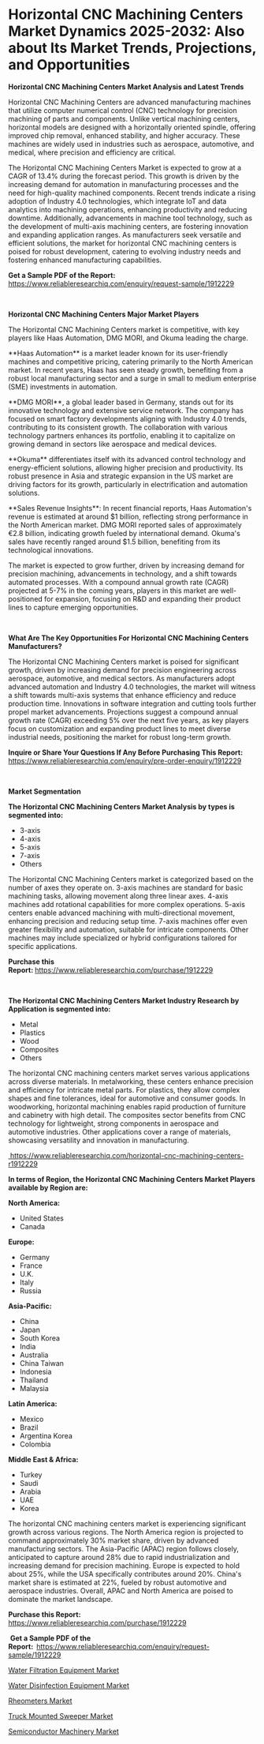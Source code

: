 <p><h1>Horizontal CNC Machining Centers Market Dynamics 2025-2032: Also about Its Market Trends, Projections, and Opportunities</h1></p><p><strong>Horizontal CNC Machining Centers Market Analysis and Latest Trends</strong></p>
<p><p>Horizontal CNC Machining Centers are advanced manufacturing machines that utilize computer numerical control (CNC) technology for precision machining of parts and components. Unlike vertical machining centers, horizontal models are designed with a horizontally oriented spindle, offering improved chip removal, enhanced stability, and higher accuracy. These machines are widely used in industries such as aerospace, automotive, and medical, where precision and efficiency are critical.</p><p>The Horizontal CNC Machining Centers Market is expected to grow at a CAGR of 13.4% during the forecast period. This growth is driven by the increasing demand for automation in manufacturing processes and the need for high-quality machined components. Recent trends indicate a rising adoption of Industry 4.0 technologies, which integrate IoT and data analytics into machining operations, enhancing productivity and reducing downtime. Additionally, advancements in machine tool technology, such as the development of multi-axis machining centers, are fostering innovation and expanding application ranges. As manufacturers seek versatile and efficient solutions, the market for horizontal CNC machining centers is poised for robust development, catering to evolving industry needs and fostering enhanced manufacturing capabilities.</p></p>
<p><strong>Get a Sample PDF of the Report:&nbsp;</strong> <a href="https://www.reliableresearchiq.com/enquiry/request-sample/1912229?utm_campaign=1087&utm_medium=2&utm_source=Github&utm_content=ia&utm_term=22022025&utm_id=horizontal-cnc-machining-centers">https://www.reliableresearchiq.com/enquiry/request-sample/1912229</a></p>
<p>&nbsp;</p>
<p><strong>Horizontal CNC Machining Centers Major Market Players</strong></p>
<p><p>The Horizontal CNC Machining Centers market is competitive, with key players like Haas Automation, DMG MORI, and Okuma leading the charge. </p><p>**Haas Automation** is a market leader known for its user-friendly machines and competitive pricing, catering primarily to the North American market. In recent years, Haas has seen steady growth, benefiting from a robust local manufacturing sector and a surge in small to medium enterprise (SME) investments in automation.</p><p>**DMG MORI**, a global leader based in Germany, stands out for its innovative technology and extensive service network. The company has focused on smart factory developments aligning with Industry 4.0 trends, contributing to its consistent growth. The collaboration with various technology partners enhances its portfolio, enabling it to capitalize on growing demand in sectors like aerospace and medical devices.</p><p>**Okuma** differentiates itself with its advanced control technology and energy-efficient solutions, allowing higher precision and productivity. Its robust presence in Asia and strategic expansion in the US market are driving factors for its growth, particularly in electrification and automation solutions.</p><p>**Sales Revenue Insights**: In recent financial reports, Haas Automation's revenue is estimated at around $1 billion, reflecting strong performance in the North American market. DMG MORI reported sales of approximately €2.8 billion, indicating growth fueled by international demand. Okuma's sales have recently ranged around $1.5 billion, benefiting from its technological innovations.</p><p>The market is expected to grow further, driven by increasing demand for precision machining, advancements in technology, and a shift towards automated processes. With a compound annual growth rate (CAGR) projected at 5-7% in the coming years, players in this market are well-positioned for expansion, focusing on R&D and expanding their product lines to capture emerging opportunities.</p></p>
<p>&nbsp;</p>
<p><strong>What Are The Key Opportunities For Horizontal CNC Machining Centers Manufacturers?</strong></p>
<p><p>The Horizontal CNC Machining Centers market is poised for significant growth, driven by increasing demand for precision engineering across aerospace, automotive, and medical sectors. As manufacturers adopt advanced automation and Industry 4.0 technologies, the market will witness a shift towards multi-axis systems that enhance efficiency and reduce production time. Innovations in software integration and cutting tools further propel market advancements. Projections suggest a compound annual growth rate (CAGR) exceeding 5% over the next five years, as key players focus on customization and expanding product lines to meet diverse industrial needs, positioning the market for robust long-term growth.</p></p>
<p><strong>Inquire or Share Your Questions If Any Before Purchasing This Report:</strong> <a href="https://www.reliableresearchiq.com/enquiry/pre-order-enquiry/1912229?utm_campaign=1087&utm_medium=2&utm_source=Github&utm_content=ia&utm_term=22022025&utm_id=horizontal-cnc-machining-centers">https://www.reliableresearchiq.com/enquiry/pre-order-enquiry/1912229</a></p>
<p>&nbsp;</p>
<p><strong>Market Segmentation</strong></p>
<p><strong>The Horizontal CNC Machining Centers Market Analysis by types is segmented into:</strong></p>
<p><ul><li>3-axis</li><li>4-axis</li><li>5-axis</li><li>7-axis</li><li>Others</li></ul></p>
<p><p>The Horizontal CNC Machining Centers market is categorized based on the number of axes they operate on. 3-axis machines are standard for basic machining tasks, allowing movement along three linear axes. 4-axis machines add rotational capabilities for more complex operations. 5-axis centers enable advanced machining with multi-directional movement, enhancing precision and reducing setup time. 7-axis machines offer even greater flexibility and automation, suitable for intricate components. Other machines may include specialized or hybrid configurations tailored for specific applications.</p></p>
<p><strong>Purchase this Report:&nbsp;</strong><a href="https://www.reliableresearchiq.com/purchase/1912229?utm_campaign=1087&utm_medium=2&utm_source=Github&utm_content=ia&utm_term=22022025&utm_id=horizontal-cnc-machining-centers">https://www.reliableresearchiq.com/purchase/1912229</a></p>
<p>&nbsp;</p>
<p><strong>The Horizontal CNC Machining Centers Market Industry Research by Application is segmented into:</strong></p>
<p><ul><li>Metal</li><li>Plastics</li><li>Wood</li><li>Composites</li><li>Others</li></ul></p>
<p><p>The horizontal CNC machining centers market serves various applications across diverse materials. In metalworking, these centers enhance precision and efficiency for intricate metal parts. For plastics, they allow complex shapes and fine tolerances, ideal for automotive and consumer goods. In woodworking, horizontal machining enables rapid production of furniture and cabinetry with high detail. The composites sector benefits from CNC technology for lightweight, strong components in aerospace and automotive industries. Other applications cover a range of materials, showcasing versatility and innovation in manufacturing.</p></p>
<p><a href="https://www.reliableresearchiq.com/horizontal-cnc-machining-centers-r1912229?utm_campaign=1087&utm_medium=2&utm_source=Github&utm_content=ia&utm_term=22022025&utm_id=horizontal-cnc-machining-centers">&nbsp;https://www.reliableresearchiq.com/horizontal-cnc-machining-centers-r1912229</a></p>
<p><strong>In terms of Region, the Horizontal CNC Machining Centers Market Players available by Region are:</strong></p>
<p>
    <p> <strong> North America: </strong>
        <ul>
            <li>United States</li>
            <li>Canada</li>
        </ul>
        </p> 
    <p> <strong> Europe: </strong>
        <ul>
            <li>Germany</li>
            <li>France</li>
            <li>U.K.</li>
            <li>Italy</li>
            <li>Russia</li>
        </ul>
        </p> 
    <p> <strong> Asia-Pacific: </strong>
        <ul>
            <li>China</li>
            <li>Japan</li>
            <li>South Korea</li>
            <li>India</li>
            <li>Australia</li>
            <li>China Taiwan</li>
            <li>Indonesia</li>
            <li>Thailand</li>
            <li>Malaysia</li>
        </ul>
        </p> 
    <p> <strong> Latin America: </strong>
        <ul>
            <li>Mexico</li>
            <li>Brazil</li>
            <li>Argentina Korea</li>
            <li>Colombia</li>
        </ul>
        </p> 
    <p> <strong> Middle East & Africa: </strong>
        <ul>
            <li>Turkey</li>
            <li>Saudi</li>
            <li>Arabia</li>
            <li>UAE</li>
            <li>Korea</li>
        </ul>
    </p>
    </p>
<p><p>The horizontal CNC machining centers market is experiencing significant growth across various regions. The North America region is projected to command approximately 30% market share, driven by advanced manufacturing sectors. The Asia-Pacific (APAC) region follows closely, anticipated to capture around 28% due to rapid industrialization and increasing demand for precision machining. Europe is expected to hold about 25%, while the USA specifically contributes around 20%. China's market share is estimated at 22%, fueled by robust automotive and aerospace industries. Overall, APAC and North America are poised to dominate the market landscape.</p></p>
<p><strong>Purchase this Report: </strong><a href="https://www.reliableresearchiq.com/purchase/1912229?utm_campaign=1087&utm_medium=2&utm_source=Github&utm_content=ia&utm_term=22022025&utm_id=horizontal-cnc-machining-centers">https://www.reliableresearchiq.com/purchase/1912229</a></p>
<p>&nbsp;<strong>Get a Sample PDF of the Report:&nbsp;&nbsp;</strong><a href="https://www.reliableresearchiq.com/enquiry/request-sample/1912229?utm_campaign=1087&utm_medium=2&utm_source=Github&utm_content=ia&utm_term=22022025&utm_id=horizontal-cnc-machining-centers">https://www.reliableresearchiq.com/enquiry/request-sample/1912229</a></p>
<p><strong></strong></p>
<p><p><a href="https://github.com/radolavrish/Market-Research-Report-List-1/blob/main/water-filtration-equipment-market.md?utm_campaign=1087&utm_medium=2&utm_source=Github&utm_content=ia&utm_term=22022025&utm_id=horizontal-cnc-machining-centers">Water Filtration Equipment Market</a></p><p><a href="https://github.com/cortswiltscw/Market-Research-Report-List-1/blob/main/water-disinfection-equipment-market.md?utm_campaign=1087&utm_medium=2&utm_source=Github&utm_content=ia&utm_term=22022025&utm_id=horizontal-cnc-machining-centers">Water Disinfection Equipment Market</a></p><p><a href="https://github.com/marteionun0/Market-Research-Report-List-1/blob/main/rheometers-market.md?utm_campaign=1087&utm_medium=2&utm_source=Github&utm_content=ia&utm_term=22022025&utm_id=horizontal-cnc-machining-centers">Rheometers Market</a></p><p><a href="https://github.com/braisykhwezi/Market-Research-Report-List-1/blob/main/truck-mounted-sweeper-market.md?utm_campaign=1087&utm_medium=2&utm_source=Github&utm_content=ia&utm_term=22022025&utm_id=horizontal-cnc-machining-centers">Truck Mounted Sweeper Market</a></p><p><a href="https://github.com/maseykokosq1/Market-Research-Report-List-1/blob/main/semiconductor-machinery-market.md?utm_campaign=1087&utm_medium=2&utm_source=Github&utm_content=ia&utm_term=22022025&utm_id=horizontal-cnc-machining-centers">Semiconductor Machinery Market</a></p></p>